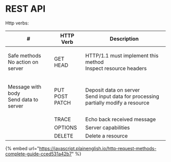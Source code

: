 # REST API

Http verbs:

| #                                               | HTTP Verb                   | Description                                                                                    |
| ----------------------------------------------- | --------------------------- | ---------------------------------------------------------------------------------------------- |
| <p>Safe methods<br>No action on server</p>      | <p>GET<br>HEAD</p>          | <p>HTTP/1.1 must implement this method<br>Inspect resource headers</p>                         |
| <p>Message with body<br>Send data to server</p> | <p>PUT<br>POST<br>PATCH</p> | <p>Deposit data on server<br>Send input data for processing<br>partially modify a resource</p> |
|                                                 | TRACE                       | Echo back received message                                                                     |
|                                                 | OPTIONS                     | Server capabilities                                                                            |
|                                                 | DELETE                      | Delete a resource                                                                              |

{% embed url="https://javascript.plainenglish.io/http-request-methods-complete-guide-cced531a42b7" %}
